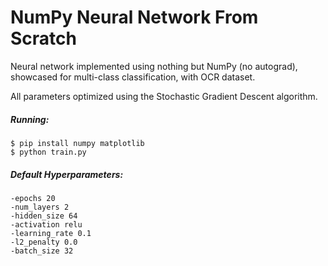 # NumPy Neural Network From Scratch

Neural network implemented using nothing but NumPy (no autograd), showcased for multi-class classification, with OCR dataset.

All parameters optimized using the Stochastic Gradient Descent algorithm.


##### Running:

    $ pip install numpy matplotlib
    $ python train.py
     
##### Default Hyperparameters:
    -epochs 20 
    -num_layers 2 
    -hidden_size 64 
    -activation relu
    -learning_rate 0.1
    -l2_penalty 0.0
    -batch_size 32
